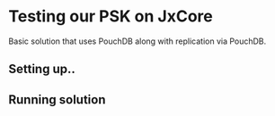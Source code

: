 # Testing our PSK on JxCore
Basic solution that uses PouchDB along with replication via PouchDB.

## Setting up..

## Running solution